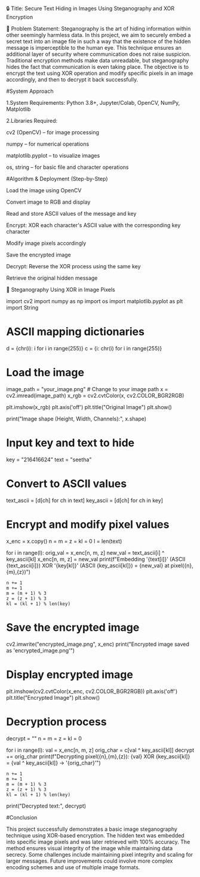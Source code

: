 🔒 Title:
Secure Text Hiding in Images Using Steganography and XOR Encryption

🧩 Problem Statement:
Steganography is the art of hiding information within other seemingly harmless data.
In this project, we aim to securely embed a secret text into an image file in such a way that the existence of the hidden message is imperceptible to the human eye. 
This technique ensures an additional layer of security where communication does not raise suspicion. 
Traditional encryption methods make data unreadable, but steganography hides the fact that communication is even taking place. 
The objective is to encrypt the text using XOR operation and modify specific pixels in an image accordingly, and then to decrypt it back successfully.

#System Approach

1.System Requirements:
Python 3.8+, Jupyter/Colab, OpenCV, NumPy, Matplotlib

2.Libraries Required:

cv2 (OpenCV) – for image processing

numpy – for numerical operations

matplotlib.pyplot – to visualize images

os, string – for basic file and character operations

#Algorithm & Deployment (Step-by-Step)

Load the image using OpenCV

Convert image to RGB and display

Read and store ASCII values of the message and key

Encrypt: XOR each character's ASCII value with the corresponding key character

Modify image pixels accordingly

Save the encrypted image

Decrypt: Reverse the XOR process using the same key

Retrieve the original hidden message


🔐 Steganography Using XOR in Image Pixels

import cv2
import numpy as np
import os
import matplotlib.pyplot as plt
import String

# ASCII mapping dictionaries
d = {chr(i): i for i in range(255)}
c = {i: chr(i) for i in range(255)}

# Load the image
image_path = "your_image.png"  # Change to your image path
x = cv2.imread(image_path)
x_rgb = cv2.cvtColor(x, cv2.COLOR_BGR2RGB)

plt.imshow(x_rgb)
plt.axis('off')
plt.title("Original Image")
plt.show()

print("Image shape (Height, Width, Channels):", x.shape)

# Input key and text to hide
key = "216416624"
text = "seetha"

# Convert to ASCII values
text_ascii = [d[ch] for ch in text]
key_ascii = [d[ch] for ch in key]

# Encrypt and modify pixel values
x_enc = x.copy()
n = m = z = kl = 0
l = len(text)

for i in range(l):
    orig_val = x_enc[n, m, z]
    new_val = text_ascii[i] ^ key_ascii[kl]
    x_enc[n, m, z] = new_val
    print(f"Embedding '{text[i]}' (ASCII {text_ascii[i]}) XOR '{key[kl]}' (ASCII {key_ascii[kl]}) = {new_val} at pixel({n},{m},{z})")
    
    n += 1
    m += 1
    m = (m + 1) % 3
    z = (z + 1) % 3
    kl = (kl + 1) % len(key)

# Save the encrypted image
cv2.imwrite("encrypted_image.png", x_enc)
print("Encrypted image saved as 'encrypted_image.png'")

# Display encrypted image
plt.imshow(cv2.cvtColor(x_enc, cv2.COLOR_BGR2RGB))
plt.axis('off')
plt.title("Encrypted Image")
plt.show()

# Decryption process
decrypt = ""
n = m = z = kl = 0

for i in range(l):
    val = x_enc[n, m, z]
    orig_char = c[val ^ key_ascii[kl]]
    decrypt += orig_char
    print(f"Decrypting pixel({n},{m},{z}): {val} XOR {key_ascii[kl]} = {val ^ key_ascii[kl]} -> '{orig_char}'")
    
    n += 1
    m += 1
    m = (m + 1) % 3
    z = (z + 1) % 3
    kl = (kl + 1) % len(key)

print("Decrypted text:", decrypt)

#Conclusion

This project successfully demonstrates a basic image steganography technique using XOR-based encryption. 
The hidden text was embedded into specific image pixels and was later retrieved with 100% accuracy.
The method ensures visual integrity of the image while maintaining data secrecy. 
Some challenges include maintaining pixel integrity and scaling for larger messages. 
Future improvements could involve more complex encoding schemes and use of multiple image formats.

